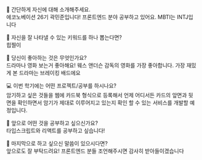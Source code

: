 👋 간단하게 자신에 대해 소개해주세요.  
에코노베이션 26기 곽민준입니다! 프론트엔드 분야 공부하고 있어요. MBTI는 INTJ입니다

🔎 자신을 잘 나타낼 수 있는 키워드를 하나 뽑는다면?  
힙찔이

💌 당신이 좋아하는 것은 무엇인가요?  
드라마나 영화 보는거 좋아해요! 웨스 앤더슨 감독의 영화를 가장 좋아합니다. 가장 재밌게 본 드라마는 브레이킹 배드에요

💻 이번 학기에는 어떤 프로젝트/공부를 하시나요?  
암기하고 싶은 것들을 웹에 카드북 형식으로 등록해서 언제 어디서든 카드의 앞면과 뒷면을 확인하면서 암기가 제대로 이루어지고 있는지 확인 할 수 있는 서비스를 개발할 예정입니다.

👣 앞으로 어떤 것을 공부하고 싶으신가요?  
타입스크립트와 리액트를 공부하고 싶습니다!

💙 마지막으로 하고 싶으신 말씀이 있으시다면?  
앞으로도 잘 부탁드려요! 프론트엔드 분들 조언해주시면 감사히 받아들이겠습니다
